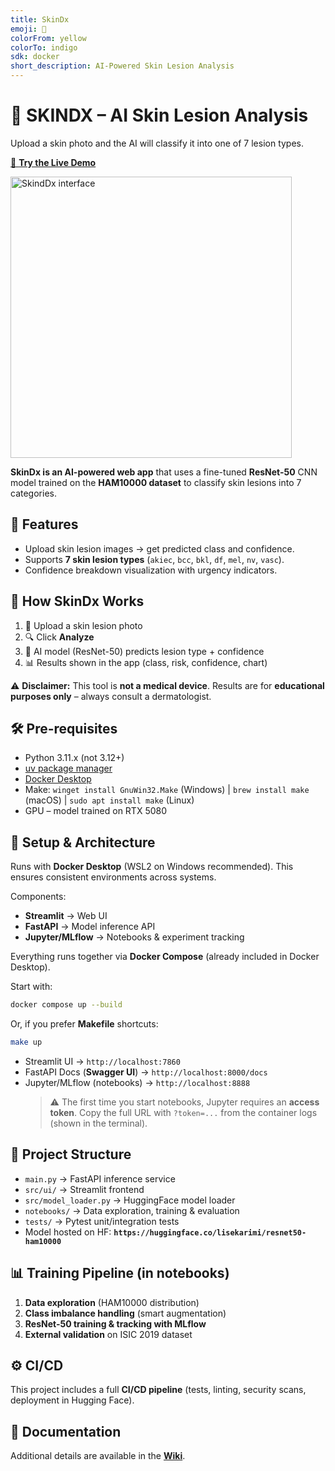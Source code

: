 ```yaml
---
title: SkinDx
emoji: 🔬
colorFrom: yellow
colorTo: indigo
sdk: docker
short_description: AI-Powered Skin Lesion Analysis
---
```


# 🔬 SKINDX – AI Skin Lesion Analysis

Upload a skin photo and the AI will classify it into one of 7 lesion types.

[🚀 **Try the Live Demo**](https://huggingface.co/spaces/lisekarimi/skindx-demo)

<img src="https://github.com/lisekarimi/skindx/blob/main/assets/static/fullpage.png?raw=true" alt="SkindDx interface" width="450">

**SkinDx is an AI-powered web app** that uses a fine-tuned **ResNet-50** CNN model trained on the **HAM10000 dataset** to classify skin lesions into 7 categories.

## 🚀 Features

* Upload skin lesion images → get predicted class and confidence.
* Supports **7 skin lesion types** (`akiec`, `bcc`, `bkl`, `df`, `mel`, `nv`, `vasc`).
* Confidence breakdown visualization with urgency indicators.

## 🔬 How SkinDx Works

1. 📸 Upload a skin lesion photo
2. 🔍 Click **Analyze**
3. 🤖 AI model (ResNet-50) predicts lesion type + confidence
4. 📊 Results shown in the app (class, risk, confidence, chart)

⚠️ **Disclaimer:** This tool is **not a medical device**.
Results are for **educational purposes only** – always consult a dermatologist.

## 🛠️ Pre-requisites

- Python 3.11.x (not 3.12+)
- [uv package manager](https://docs.astral.sh/uv/getting-started/installation/)
- [Docker Desktop](https://www.docker.com/products/docker-desktop/)
- Make: `winget install GnuWin32.Make` (Windows) | `brew install make` (macOS) | `sudo apt install make` (Linux)
- GPU – model trained on RTX 5080

## 🔧 Setup & Architecture

Runs with **Docker Desktop** (WSL2 on Windows recommended). This ensures consistent environments across systems.

Components:
- **Streamlit** → Web UI
- **FastAPI** → Model inference API
- **Jupyter/MLflow** → Notebooks & experiment tracking

Everything runs together via **Docker Compose** (already included in Docker Desktop).

Start with:

```bash
docker compose up --build
```

Or, if you prefer **Makefile** shortcuts:

```bash
make up
```

* Streamlit UI → `http://localhost:7860`
* FastAPI Docs (**Swagger UI**) → `http://localhost:8000/docs`
* Jupyter/MLflow (notebooks) → `http://localhost:8888`
  > ⚠️ The first time you start notebooks, Jupyter requires an **access token**.
  > Copy the full URL with `?token=...` from the container logs (shown in the terminal).


## 📂 Project Structure

* `main.py` → FastAPI inference service
* `src/ui/` → Streamlit frontend
* `src/model_loader.py` → HuggingFace model loader
* `notebooks/` → Data exploration, training & evaluation
* `tests/` → Pytest unit/integration tests
* Model hosted on HF: **`https://huggingface.co/lisekarimi/resnet50-ham10000`**


## 📊 Training Pipeline (in notebooks)

1. **Data exploration** (HAM10000 distribution)
2. **Class imbalance handling** (smart augmentation)
3. **ResNet-50 training & tracking with MLflow**
4. **External validation** on ISIC 2019 dataset

## ⚙️ CI/CD

This project includes a full **CI/CD pipeline** (tests, linting, security scans, deployment in Hugging Face).


## 📖 Documentation

Additional details are available in the **[Wiki](https://github.com/lisekarimi/skindx/wiki)**.
